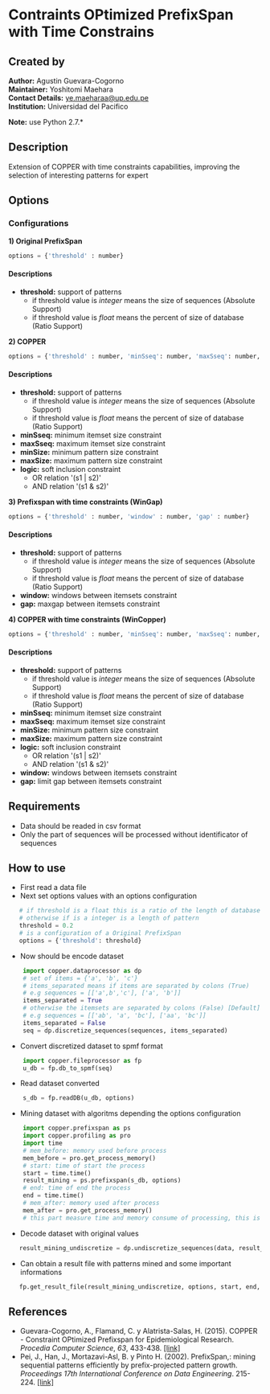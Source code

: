 # Contraints OPtimized PrefixSpan with Time Constrains

## Created by
**Author:** Agustin Guevara-Cogorno <br />
**Maintainer:** Yoshitomi Maehara <br />
**Contact Details:** ye.maeharaa@up.edu.pe <br />
**Institution:** Universidad del Pacifico
<br />

**Note:** use Python 2.7.*

## Description
Extension of COPPER with time constraints capabilities, improving the selection of interesting patterns for expert

## Options
### Configurations
**1) Original PrefixSpan**
```python
options = {'threshold' : number}
```
#### Descriptions
- **threshold:** support of patterns
  * if threshold value is *integer* means the size of sequences (Absolute Support)
  * if threshold value is *float* means the percent of size of database (Ratio Support)

**2) COPPER**
```python
options = {'threshold' : number, 'minSseq': number, 'maxSseq': number, 'minSize': number, 'maxSize': number, 'logic': string}
```
#### Descriptions
- **threshold:** support of patterns
  * if threshold value is *integer* means the size of sequences (Absolute Support)
  * if threshold value is *float* means the percent of size of database (Ratio Support)
- **minSseq:**  minimum itemset size constraint
- **maxSseq:**  maximum itemset size constraint
- **minSize:**  minimum pattern size constraint
- **maxSize:**  maximum pattern size constraint
- **logic:**    soft inclusion constraint
  * OR relation '(s1 | s2)'
  * AND relation '(s1 & s2)'

**3) Prefixspan with time constraints (WinGap)**
```python
options = {'threshold' : number, 'window' : number, 'gap' : number}
```
#### Descriptions
- **threshold:** support of patterns
  * if threshold value is *integer* means the size of sequences (Absolute Support)
  * if threshold value is *float* means the percent of size of database (Ratio Support)
- **window:**   windows between itemsets constraint
- **gap:**      maxgap between itemsets constraint

**4) COPPER with time constraints (WinCopper)**
```python
options = {'threshold' : number, 'minSseq': number, 'maxSseq': number, 'minSize': number, 'maxSize': number, 'window' : number, 'gap' : number, 'logic': string}
```
#### Descriptions
- **threshold:** support of patterns
  * if threshold value is *integer* means the size of sequences (Absolute Support)
  * if threshold value is *float* means the percent of size of database (Ratio Support)
- **minSseq:**  minimum itemset size constraint
- **maxSseq:**  maximum itemset size constraint
- **minSize:**  minimum pattern size constraint
- **maxSize:**  maximum pattern size constraint
- **logic:**    soft inclusion constraint
  * OR relation '(s1 | s2)'
  * AND relation '(s1 & s2)'
- **window:**   windows between itemsets constraint
- **gap:**      limit gap between itemsets constraint

## Requirements
- Data should be readed in csv format
- Only the part of sequences will be processed without identificator of sequences

## How to use
- First read a data file
- Next set options values with an options configuration
```python
   # if threshold is a float this is a ratio of the length of database
   # otherwise if is a integer is a length of pattern
   threshold = 0.2
   # is a configuration of a Original PrefixSpan
   options = {'threshold': threshold}
```
- Now should be encode dataset

```python
    import copper.dataprocessor as dp
    # set of items = {'a', 'b', 'c'}
    # items_separated means if items are separated by colons (True)
    # e.g sequences = [['a',b','c'], ['a', 'b']]
    items_separated = True
    # otherwise the itemsets are separated by colons (False) [Default]
    # e.g sequences = [['ab', 'a', 'bc'], ['aa', 'bc']]
    items_separated = False
    seq = dp.discretize_sequences(sequences, items_separated)
```

- Convert discretized dataset to spmf format

```python
    import copper.fileprocessor as fp
    u_db = fp.db_to_spmf(seq)
```

- Read dataset converted

```python
    s_db = fp.readDB(u_db, options)
```

- Mining dataset with algoritms depending the options configuration

```python
    import copper.prefixspan as ps
    import copper.profiling as pro
    import time
    # mem_before: memory used before process
    mem_before = pro.get_process_memory()
    # start: time of start the process
    start = time.time()
    result_mining = ps.prefixspan(s_db, options)
    # end: time of end the process
    end = time.time()
    # mem_after: memory used after process
    mem_after = pro.get_process_memory()
    # this part measure time and memory consume of processing, this is optional
```

- Decode dataset with original values

```python
   result_mining_undiscretize = dp.undiscretize_sequences(data, result_mining)
```

- Can obtain a result file with patterns mined and some important informations

```python
   fp.get_result_file(result_mining_undiscretize, options, start, end, mem_after, mem_before)
```

## References
- Guevara-Cogorno, A., Flamand, C. y Alatrista-Salas, H. (2015). COPPER - Constraint OPtimized Prefixspan for Epidemiological Research. *Procedia Computer Science*, *63*, 433-438.  [[link]](http://www.sciencedirect.com/science/article/pii/S1877050915024990)
- Pei, J., Han, J., Mortazavi-Asl, B. y Pinto H. (2002). PrefixSpan,: mining sequential patterns efficiently by prefix-projected pattern growth. *Proceedings 17th International Conference on Data Engineering*. 215-224. [ [link]](http://jayurbain.com/msoe/cs498-datamining/prefixspan_mining_sequential_patterns_by_prefix_projected_growth.pdf)
